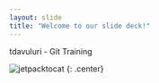 ```yaml
---
layout: slide
title: "Welcome to our slide deck!"
---
```


tdavuluri - Git Training

![jetpacktocat](https://octodex.github.com/images/jetpacktocat.png)
{: .center}
